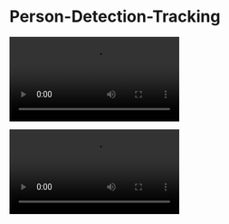 # Person-Detection-Tracking

![Input Video File](/data/input.mp4)


![Output Video File](/data/output.mp4)
